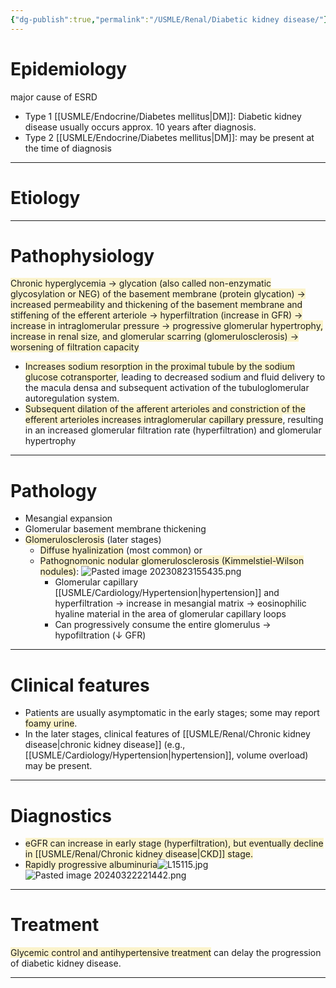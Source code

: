 ```yaml
---
{"dg-publish":true,"permalink":"/USMLE/Renal/Diabetic kidney disease/"}
---
```


# Epidemiology
major cause of ESRD
- Type 1 [[USMLE/Endocrine/Diabetes mellitus\|DM]]: Diabetic kidney disease usually occurs approx. 10 years after diagnosis.
- Type 2 [[USMLE/Endocrine/Diabetes mellitus\|DM]]: may be present at the time of diagnosis

---
# Etiology


---
# Pathophysiology
<span style="background:rgba(240, 200, 0, 0.2)">Chronic hyperglycemia → glycation (also called non-enzymatic glycosylation or NEG) of the basement membrane (protein glycation) → increased permeability and thickening of the basement membrane and stiffening of the efferent arteriole → hyperfiltration (increase in GFR) → increase in intraglomerular pressure  → progressive glomerular hypertrophy, increase in renal size, and glomerular scarring (glomerulosclerosis) → worsening of filtration capacity</span>
- <span style="background:rgba(240, 200, 0, 0.2)">Increases sodium resorption in the proximal tubule by the sodium glucose cotransporter</span>, leading to decreased sodium and fluid delivery to the macula densa and subsequent activation of the tubuloglomerular autoregulation system.  
- <span style="background:rgba(240, 200, 0, 0.2)">Subsequent dilation of the afferent arterioles and constriction of the efferent arterioles increases intraglomerular capillary pressure</span>, resulting in an increased glomerular filtration rate (hyperfiltration) and glomerular hypertrophy

---
# Pathology
- Mesangial expansion
- Glomerular basement membrane thickening
- <span style="background:rgba(240, 200, 0, 0.2)">Glomerulosclerosis</span> (later stages)
	- <span style="background:rgba(240, 200, 0, 0.2)">Diffuse hyalinization</span> (most common) or
	- <span style="background:rgba(240, 200, 0, 0.2)">Pathognomonic nodular glomerulosclerosis (Kimmelstiel-Wilson nodules)</span>: ![Pasted image 20230823155435.png](/img/user/appendix/Pasted%20image%2020230823155435.png)
		- Glomerular capillary [[USMLE/Cardiology/Hypertension\|hypertension]] and hyperfiltration → increase in mesangial matrix → eosinophilic hyaline material in the area of glomerular capillary loops
		- Can progressively consume the entire glomerulus → hypofiltration (↓ GFR)

---
# Clinical features
- Patients are usually asymptomatic in the early stages; some may report <span style="background:rgba(240, 200, 0, 0.2)">foamy urine</span>.
- In the later stages, clinical features of [[USMLE/Renal/Chronic kidney disease\|chronic kidney disease]] (e.g., [[USMLE/Cardiology/Hypertension\|hypertension]], volume overload) may be present.

---
# Diagnostics
- <span style="background:rgba(240, 200, 0, 0.2)">eGFR can increase in early stage (hyperfiltration), but eventually decline in [[USMLE/Renal/Chronic kidney disease\|CKD]] stage.</span>
- <span style="background:rgba(240, 200, 0, 0.2)">Rapidly progressive albuminuria</span>![L15115.jpg](/img/user/appendix/L15115.jpg)![Pasted image 20240322221442.png](/img/user/appendix/Pasted%20image%2020240322221442.png)

---
# Treatment
<span style="background:rgba(240, 200, 0, 0.2)">Glycemic control and antihypertensive treatment</span> can delay the progression of diabetic kidney disease. 

---
